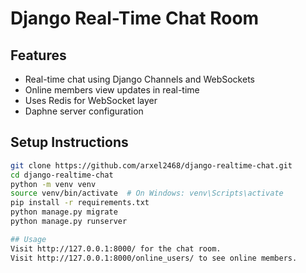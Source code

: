 # Django Real-Time Chat Room

## Features
- Real-time chat using Django Channels and WebSockets
- Online members view updates in real-time
- Uses Redis for WebSocket layer
- Daphne server configuration

## Setup Instructions
```bash
git clone https://github.com/arxel2468/django-realtime-chat.git
cd django-realtime-chat
python -m venv venv
source venv/bin/activate  # On Windows: venv\Scripts\activate
pip install -r requirements.txt
python manage.py migrate
python manage.py runserver

## Usage
Visit http://127.0.0.1:8000/ for the chat room.
Visit http://127.0.0.1:8000/online_users/ to see online members.